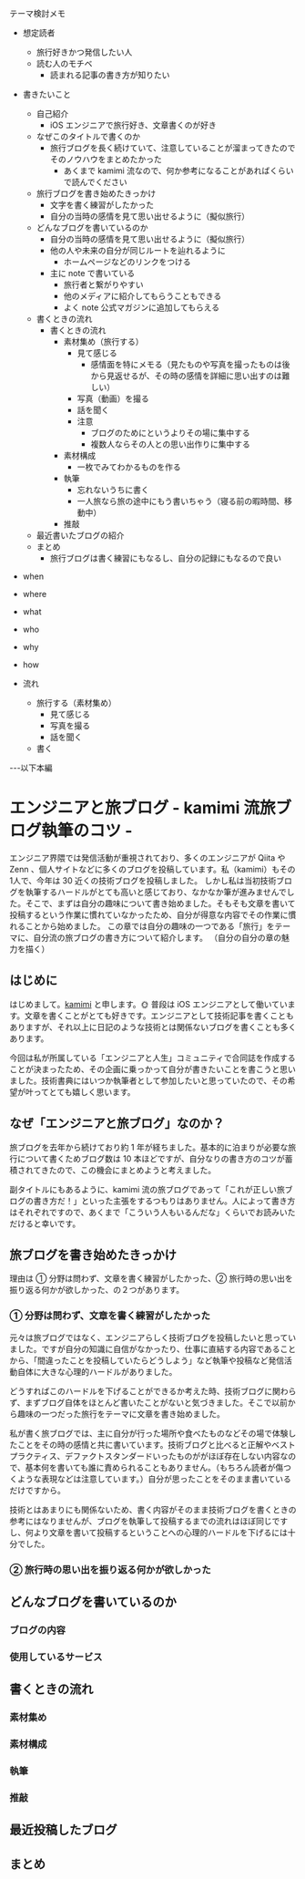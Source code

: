 テーマ検討メモ

- 想定読者  
  - 旅行好きかつ発信したい人
  - 読む人のモチベ
    - 読まれる記事の書き方が知りたい

- 書きたいこと
  - 自己紹介
    - iOS エンジニアで旅行好き、文章書くのが好き
  - なぜこのタイトルで書くのか
    - 旅行ブログを長く続けていて、注意していることが溜まってきたのでそのノウハウをまとめたかった
      - あくまで kamimi 流なので、何か参考になることがあればくらいで読んでください
  - 旅行ブログを書き始めたきっかけ
    - 文字を書く練習がしたかった
    - 自分の当時の感情を見て思い出せるように（擬似旅行）
  - どんなブログを書いているのか
    - 自分の当時の感情を見て思い出せるように（擬似旅行）
    - 他の人や未来の自分が同じルートを辿れるように
      - ホームページなどのリンクをつける
    - 主に note で書いている
      - 旅行者と繋がりやすい
      - 他のメディアに紹介してもらうこともできる
      - よく note 公式マガジンに追加してもらえる
  - 書くときの流れ
    - 書くときの流れ
      - 素材集め（旅行する）
        - 見て感じる
          - 感情面を特にメモる（見たものや写真を撮ったものは後から見返せるが、その時の感情を詳細に思い出すのは難しい）
        - 写真（動画）を撮る
        - 話を聞く
        - 注意
          - ブログのためにというよりその場に集中する
          - 複数人ならその人との思い出作りに集中する
      - 素材構成
        - 一枚でみてわかるものを作る
      - 執筆
        - 忘れないうちに書く
        - 一人旅なら旅の途中にもう書いちゃう（寝る前の暇時間、移動中）
      - 推敲
  - 最近書いたブログの紹介
  - まとめ
    - 旅行ブログは書く練習にもなるし、自分の記録にもなるので良い

- when
- where
- what
- who
- why
- how

- 流れ
  - 旅行する（素材集め）
    - 見て感じる
    - 写真を撮る
    - 話を聞く
  - 書く


---以下本編


# エンジニアと旅ブログ - kamimi 流旅ブログ執筆のコツ -

エンジニア界隈では発信活動が重視されており、多くのエンジニアが Qiita や Zenn 、個人サイトなどに多くのブログを投稿しています。私（kamimi）もその1人で、今年は 30 近くの技術ブログを投稿しました。
しかし私は当初技術ブログを執筆するハードルがとても高いと感じており、なかなか筆が進みませんでした。そこで、まずは自分の趣味について書き始めました。そもそも文章を書いて投稿するという作業に慣れていなかったため、自分が得意な内容でその作業に慣れることから始めました。
この章では自分の趣味の一つである「旅行」をテーマに、自分流の旅ブログの書き方について紹介します。
（自分の自分の章の魅力を描く）

## はじめに

はじめまして。[kamimi](https://twitter.com/kamimi_01) と申します。🌞
普段は iOS エンジニアとして働いています。文章を書くことがとても好きです。エンジニアとして技術記事を書くこともありますが、それ以上に日記のような技術とは関係ないブログを書くことも多くあります。

今回は私が所属している「エンジニアと人生」コミュニティで合同誌を作成することが決まったため、その企画に乗っかって自分が書きたいことを書こうと思いました。技術書典にはいつか執筆者として参加したいと思っていたので、その希望が叶ってとても嬉しく思います。

## なぜ「エンジニアと旅ブログ」なのか？

旅ブログを去年から続けており約 1 年が経ちました。基本的に泊まりが必要な旅行について書くためブログ数は 10 本ほどですが、自分なりの書き方のコツが蓄積されてきたので、この機会にまとめようと考えました。

副タイトルにもあるように、kamimi 流の旅ブログであって「これが正しい旅ブログの書き方だ！」といった主張をするつもりはありません。人によって書き方はそれぞれですので、あくまで「こういう人もいるんだな」くらいでお読みいただけると幸いです。

## 旅ブログを書き始めたきっかけ

理由は ① 分野は問わず、文章を書く練習がしたかった、② 旅行時の思い出を振り返る何かが欲しかった、の２つがあります。

### ① 分野は問わず、文章を書く練習がしたかった

元々は旅ブログではなく、エンジニアらしく技術ブログを投稿したいと思っていました。ですが自分の知識に自信がなかったり、仕事に直結する内容であることから、「間違ったことを投稿していたらどうしよう」など執筆や投稿など発信活動自体に大きな心理的ハードルがありました。

どうすればこのハードルを下げることができるか考えた時、技術ブログに関わらず、まずブログ自体をほとんど書いたことがないと気づきました。そこで以前から趣味の一つだった旅行をテーマに文章を書き始めました。

私が書く旅ブログでは、主に自分が行った場所や食べたものなどその場で体験したことをその時の感情と共に書いています。技術ブログと比べると正解やベストプラクティス、デファクトスタンダードいったものががほぼ存在しない内容なので、基本何を書いても誰に責められることもありません。（もちろん読者が傷つくような表現などは注意しています。）自分が思ったことをそのまま書いているだけですから。

技術とはあまりにも関係ないため、書く内容がそのまま技術ブログを書くときの参考にはなりませんが、ブログを執筆して投稿するまでの流れはほぼ同じですし、何より文章を書いて投稿するということへの心理的ハードルを下げるには十分でした。

### ② 旅行時の思い出を振り返る何かが欲しかった

## どんなブログを書いているのか

### ブログの内容

### 使用しているサービス

## 書くときの流れ

### 素材集め

### 素材構成

### 執筆

### 推敲

## 最近投稿したブログ

## まとめ